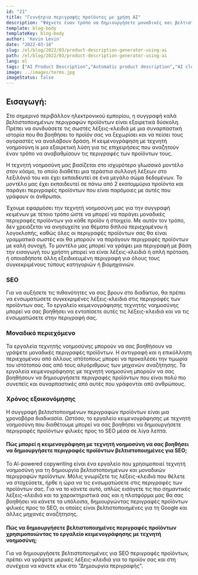 ```yaml
---
id: "21"
title: "Γεννήτρια περιγραφής προϊόντος με χρήση AI"
description: "Ψάχνετε έναν τρόπο να δημιουργήσετε μοναδικές και βελτιστοποιημένες περιγραφές προϊόντων; Αν ναι, ίσως να θέλετε να εξετάσετε το ενδεχόμενο να χρησιμοποιήσετε κειμενογράφηση με τεχνητή νοημοσύνη. Αυτό το εργαλείο χρησιμοποιεί τεχνητή νοημοσύνη για τη δημιουργία περιγραφών προϊόντων που είναι προσαρμοσμένες στις συγκεκριμένες λέξεις-κλειδιά σας."
template: blog-body
templateKey: blog-body
author: 'Kevin Levin'
date: "2022-03-18"
slug: /el/blog/2022/03/product-description-generator-using-ai
path: /el/blog/2022/03/product-description-generator-using-ai
lang: el
tags: ["AI Product Description","Automatic product description","AI clothings Product description"]
image: ../images/terms.jpg
imageStatus: false
---
```

## Εισαγωγή:
Στο σημερινό περιβάλλον ηλεκτρονικού εμπορίου, η συγγραφή καλά βελτιστοποιημένων περιγραφών προϊόντων είναι εξαιρετικά δύσκολη. Πρέπει να συνδυάσετε τις σωστές λέξεις-κλειδιά με μια συναρπαστική ιστορία που θα βοηθήσει το προϊόν σας να ξεχωρίσει και να πείσει τους αγοραστές να αναλάβουν δράση. Η κειμενογράφηση με τεχνητή νοημοσύνη іѕ μια εξαιρετική λύση για τις επιχειρήσεις που αναζητούν έναν τρόπο να αναβαθμίσουν τις περιγραφές των προϊόντων τους.


Η τεχνητή νοημοσύνη μας βασίζεται στο ισχυρότερο γλωσσικό μοντέλο στον κόσμο, το οποίο διαθέτει μια τεράστια συλλογή λέξεων στο λεξιλόγιό του και έχει εκπαιδευτεί σε ένα μεγάλο σώμα δεδομένων. Το μοντέλο μας έχει εκπαιδευτεί σε πάνω από 2 εκατομμύρια προϊόντα και παράγει περιγραφές προϊόντων που είναι παρόμοιες με αυτές που γράφουν οι άνθρωποι.

Έχουμε εφαρμόσει την τεχνητή νοημοσύνη μας για την συγγραφή κειμένων με τέτοιο τρόπο ώστε να μπορεί να παράγει μοναδικές περιγραφές προϊόντων για κάθε προϊόν ή στοιχείο. Με αυτόν τον τρόπο, δεν χρειάζεται να ανησυχείτε για θέματα διπλού περιεχομένου ή λογοκλοπής, καθώς όλες οι περιγραφές προϊόντων σας θα είναι γραμματικά σωστές και θα μπορούν να παράγουν περιγραφές προϊόντων με καλή συνοχή. Το μοντέλο μας μπορεί να γράψει μια περιγραφή με βάση την εισαγωγή του χρήστη μπορεί να είναι λέξεις-κλειδιά ή απλή πρόταση. ή οποιαδήποτε άλλη εξειδικευμένη περιγραφή για όλους τους συγκεκριμένους τύπους κατηγοριών ή βιομηχανιών.

### SEO
Για να αυξήσετε τις πιθανότητες να σας βρουν στο διαδίκτυο, θα πρέπει να ενσωματώσετε συγκεκριμένες λέξεις-κλειδιά στις περιγραφές των προϊόντων σας. Το εργαλείο κειμενογράφησης τεχνητής νοημοσύνης μπορεί να σας βοηθήσει να εντοπίσετε αυτές τις λέξεις-κλειδιά και να τις ενσωματώσετε στην περιγραφή σας.

### Μοναδικό περιεχόμενο
Τα εργαλεία τεχνητής νοημοσύνης μπορούν να σας βοηθήσουν να γράψετε μοναδικές περιγραφές προϊόντων. Η αντιγραφή και η επικόλληση περιεχομένου από άλλους ιστότοπους μπορεί να προκαλέσει την τιμωρία του ιστότοπού σας από τους αλγόριθμους των μηχανών αναζήτησης. Τα εργαλεία κειμενογράφησης με τεχνητή νοημοσύνη μπορούν να σας βοηθήσουν να δημιουργήσετε περιγραφές προϊόντων που είναι πολύ πιο συνεπείς και συναρπαστικές από αυτές που γράφονται από ανθρώπους.

### Χρόνος εξοικονόμησης
Η συγγραφή βελτιστοποιημένων περιγραφών προϊόντων είναι μια χρονοβόρα διαδικασία. Ωστόσο, το εργαλείο κειμενογράφησης με τεχνητή νοημοσύνη που διαθέτουμε μπορεί να σας βοηθήσει να δημιουργήσετε περιγραφές προϊόντων φιλικές προς το SEO μέσα σε λίγα λεπτά.

#### Πώς μπορεί η κειμενογράφηση με τεχνητή νοημοσύνη να σας βοηθήσει να δημιουργήσετε περιγραφές προϊόντων βελτιστοποιημένες για SEO;
Το AI-powered copywriting είναι ένα εργαλείο που χρησιμοποιεί τεχνητή νοημοσύνη για τη δημιουργία βελτιστοποιημένων και μοναδικών περιγραφών προϊόντων. Μόλις γνωρίζετε τις λέξεις-κλειδιά που θέλετε να στοχεύσετε, ήρθε η ώρα να τις ενσωματώσετε στις περιγραφές των προϊόντων σας. Για να το κάνετε αυτό, απλώς εισάγετε τις πιο σημαντικές λέξεις-κλειδιά και τα χαρακτηριστικά σας και η πλατφόρμα μας θα σας βοηθήσει να κάνετε τα υπόλοιπα, δημιουργώντας περιγραφές προϊόντων φιλικές προς το SEO, οι οποίες είναι βελτιστοποιημένες για τη Google και άλλες μηχανές αναζήτησης.

#### Πώς να δημιουργήσετε βελτιστοποιημένες περιγραφές προϊόντων χρησιμοποιώντας το εργαλείο κειμενογράφησης με τεχνητή νοημοσύνη;
Για να δημιουργήσετε βελτιστοποιημένες για SEO περιγραφές προϊόντων, πρέπει να γράψετε μερικές λέξεις-κλειδιά για το προϊόν σας και στη συνέχεια να κάνετε κλικ στο "Δημιουργία περιγραφής".



